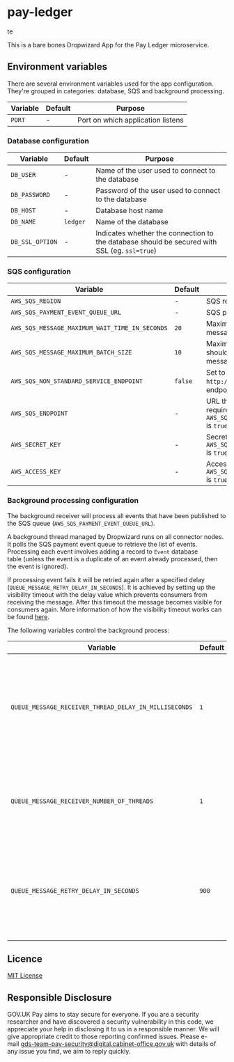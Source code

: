 # pay-ledger
te

This is a bare bones Dropwizard App for the Pay Ledger microservice.

## Environment variables

There are several environment variables used for the app configuration. They're grouped in categories: database, SQS
and background processing.

| Variable | Default | Purpose |
|----------|---------|---------|
| `PORT` | - | Port on which application listens |

### Database configuration

| Variable | Default | Purpose |
|----------|---------|---------|
| `DB_USER` | - | Name of the user used to connect to the database |
| `DB_PASSWORD` | - | Password of the user used to connect to the database |
| `DB_HOST` | - | Database host name |
| `DB_NAME` | `ledger` | Name of the database |
| `DB_SSL_OPTION`| - | Indicates whether the connection to the database should be secured with SSL (eg. `ssl=true`) |

### SQS configuration

| Variable | Default | Purpose |
|----------|---------|---------|
| `AWS_SQS_REGION` | - | SQS region |
| `AWS_SQS_PAYMENT_EVENT_QUEUE_URL` | - | SQS payment event queue URL |
| `AWS_SQS_MESSAGE_MAXIMUM_WAIT_TIME_IN_SECONDS` | `20` | Maximum wait time for long poll message requests to queue |
| `AWS_SQS_MESSAGE_MAXIMUM_BATCH_SIZE` | `10` | Maximum number of messages that should be received in an individual message batch |
| `AWS_SQS_NON_STANDARD_SERVICE_ENDPOINT` | `false` | Set to true to use a non standard (eg: `http://my-own-sqs-endpoint`) SQS endpoint |
| `AWS_SQS_ENDPOINT` | - | URL that is the entry point for SQS. Only required when `AWS_SQS_NON_STANDARD_SERVICE_ENDPOINT` is `true` |
| `AWS_SECRET_KEY` | - | Secret key. Only required when `AWS_SQS_NON_STANDARD_SERVICE_ENDPOINT` is `true`
| `AWS_ACCESS_KEY` | - | Access key. Only required when `AWS_SQS_NON_STANDARD_SERVICE_ENDPOINT` is `true` |

### Background processing configuration

The background receiver will process all events that have been published to the SQS
queue&nbsp;(`AWS_SQS_PAYMENT_EVENT_QUEUE_URL`).

A background thread managed by Dropwizard runs on all connector nodes. It polls the SQS payment event queue to retrieve
the list of events.
Processing each event involves adding a record to `Event` database table&nbsp;(unless the event is a duplicate of an event
already processed, then the event is ignored).

If processing event fails it will be retried again after a specified delay (`QUEUE_MESSAGE_RETRY_DELAY_IN_SECONDS`).
It is achieved by setting up the visibility timeout with the delay value which prevents consumers from receiving the message.
After this timeout the message becomes visible for consumers again.
More information of how the visibility timeout works can be found [here](https://docs.aws.amazon.com/AWSSimpleQueueService/latest/SQSDeveloperGuide/sqs-visibility-timeout.html).

The following variables control the background process:

| Variable | Default | Purpose |
|----------|---------|---------|
| `QUEUE_MESSAGE_RECEIVER_THREAD_DELAY_IN_MILLISECONDS` | `1` | Duration in seconds that the queue message receiver should wait between running threads|
| `QUEUE_MESSAGE_RECEIVER_NUMBER_OF_THREADS` | `1` | The number of polling threads started by the queue message scheduler |
| `QUEUE_MESSAGE_RETRY_DELAY_IN_SECONDS` | `900` | The duration in seconds that a message should be deferred before it should be retried |

## Licence

[MIT License](LICENSE)

## Responsible Disclosure

GOV.UK Pay aims to stay secure for everyone. If you are a security researcher and have discovered a security
vulnerability in this code, we appreciate your help in disclosing it to us in a responsible manner. We will give
appropriate credit to those reporting confirmed issues. Please
e-mail&nbsp;[gds-team-pay-security@digital.cabinet-office.gov.uk](mailto:gds-team-pay-security@digital.cabinet-office.gov.uk)
with details of any issue you find, we aim to reply quickly.
